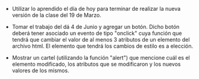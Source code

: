 - Utilizar lo aprendido el día de hoy para terminar de realizar
la nueva versión de la clase del 19 de Marzo.

- Tomar el trabajo del dá 4 de Junio y agregar un botón. Dicho botón
deberá tener asociado un evento de tipo "onclick" cuya función que tendrá que 
cambiar el valor de al menos 3 atributos de un elemento del archivo html. 
El elemento que tendrá los cambios de estilo es a elección.

- Mostrar un cartel (utilizando la función "alert") que mencione cuál es el 
 elemento modificado, los atributos que se modificaron y los nuevos valores de los mismos.
